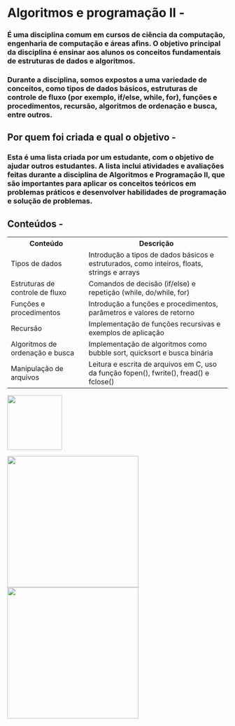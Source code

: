 # Algoritmos e programação II - 
### É uma disciplina comum em cursos de ciência da computação, engenharia de computação e áreas afins. O objetivo principal da disciplina é ensinar aos alunos os conceitos fundamentais de estruturas de dados e algoritmos.

### Durante a disciplina, somos expostos a uma variedade de conceitos, como tipos de dados básicos, estruturas de controle de fluxo (por exemplo, if/else, while, for), funções e procedimentos, recursão, algoritmos de ordenação e busca, entre outros.

## Por quem foi criada e qual o objetivo - 
### Esta é uma lista criada por um estudante, com o objetivo de ajudar outros estudantes. A lista inclui atividades e avaliações feitas durante a disciplina de Algoritmos e Programação II, que são importantes para aplicar os conceitos teóricos em problemas práticos e desenvolver habilidades de programação e solução de problemas.

## Conteúdos - 

<table>
  <tr>
    <th>Conteúdo</th>
    <th>Descrição</th>
  </tr>
  <tr>
    <td>Tipos de dados</td>
    <td>Introdução a tipos de dados básicos e estruturados, como inteiros, floats, strings e arrays</td>
  </tr>
  <tr>
    <td>Estruturas de controle de fluxo</td>
    <td>Comandos de decisão (if/else) e repetição (while, do/while, for)</td>
  </tr>
  <tr>
    <td>Funções e procedimentos</td>
    <td>Introdução a funções e procedimentos, parâmetros e valores de retorno</td>
  </tr>
  <tr>
    <td>Recursão</td>
    <td>Implementação de funções recursivas e exemplos de aplicação</td>
  </tr>
  <tr>
    <td>Algoritmos de ordenação e busca</td>
    <td>Implementação de algoritmos como bubble sort, quicksort e busca binária</td>
  </tr>
  <tr>
    <td>Manipulação de arquivos</td>
    <td>Leitura e escrita de arquivos em C, uso da função fopen(), fwrite(), fread() e fclose()</td>
  </tr>
</table>

 <p align = "">
  <img src="https://img.shields.io/badge/M%C3%A9dia%20Final%3A-8.3-blue" width="125">
 </p>

<div>
  <img src="https://user-images.githubusercontent.com/125845662/229120319-145d6732-34b1-4d3e-b04c-1604288fc8c9.png" style="height: 300px; float: left;">
  <img src="https://user-images.githubusercontent.com/125845662/229119583-dc625c5e-6cb8-4ae5-a13c-6d18be1b6896.png" style="height: 300px; float: left;">
  <div style="clear: both;"></div>
</div>
